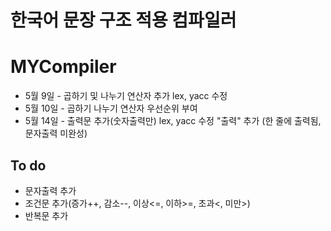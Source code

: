 # 한국어 문장 구조 적용 컴파일러
# MYCompiler
- 5월 9일 - 곱하기 및 나누기 연산자 추가 lex, yacc 수정
- 5월 10일 - 곱하기 나누기 연산자 우선순위 부여
- 5월 14일 - 출력문 추가(숫자출력만) lex, yacc 수정 "출력" 추가 (한 줄에 출력됨, 문자출력 미완성)

## To do 
- 문자출력 추가
- 조건문 추가(증가++, 감소--, 이상<=, 이하>=, 초과<, 미만>)
- 반복문 추가

